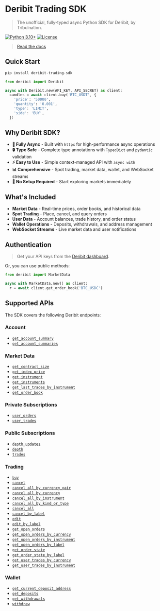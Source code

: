# Deribit Trading SDK

> The unofficial, fully-typed async Python SDK for Deribit, by Tribulnation.

[![Python 3.10+](https://img.shields.io/badge/python-3.10+-blue.svg)](https://www.python.org/downloads/)
[![License](https://img.shields.io/badge/license-MIT-green.svg)](LICENSE)

> [Read the docs](https://deribit.tribulnation.com)

## Quick Start

```bash
pip install deribit-trading-sdk
```

```python
from deribit import Deribit

async with Deribit.new(API_KEY, API_SECRET) as client:
  candles = await client.buy('BTC_USDT', {
    'price': '50000',
    'quantity': '0.001',
    'type': 'LIMIT',
    'side': 'BUY',
  })
```

## Why Deribit SDK?

- **🚀 Fully Async** - Built with `httpx` for high-performance async operations
- **🔒 Type Safe** - Complete type annotations with `TypedDict` and `pydantic` validation
- **⚡ Easy to Use** - Simple context-managed API with `async with`
- **📊 Comprehensive** - Spot trading, market data, wallet, and WebSocket streams
- **🎯 No Setup Required** - Start exploring markets immediately

## What's Included

- **Market Data** - Real-time prices, order books, and historical data
- **Spot Trading** - Place, cancel, and query orders
- **User Data** - Account balances, trade history, and order status
- **Wallet Operations** - Deposits, withdrawals, and address management
- **WebSocket Streams** - Live market data and user notifications

## Authentication

> Get your API keys from the [Deribit dashboard](https://www.deribit.com/account/BTC/api).

Or, you can use public methods:

```python
from deribit import MarketData

async with MarketData.new() as client:
  r = await client.get_order_book('BTC_USDC')
```

## Supported APIs

The SDK covers the following Deribit endpoints:

### Account

- [`get_account_summary`](deribit/src/deribit/account/get_account_summary.py)
- [`get_account_summaries`](deribit/src/deribit/account/get_account_summaries.py)

### Market Data

- [`get_contract_size`](deribit/src/deribit/market_data/get_contract_size.py)
- [`get_index_price`](deribit/src/deribit/market_data/get_index_price.py)
- [`get_instrument`](deribit/src/deribit/market_data/get_instrument.py)
- [`get_instruments`](deribit/src/deribit/market_data/get_instruments.py)
- [`get_last_trades_by_instrument`](deribit/src/deribit/market_data/get_last_trades_by_instrument.py)
- [`get_order_book`](deribit/src/deribit/market_data/get_order_book.py)

### Private Subscriptions

- [`user_orders`](deribit/src/deribit/subscriptions/private/user_orders.py)
- [`user_trades`](deribit/src/deribit/subscriptions/private/user_trades.py)

### Public Subscriptions

- [`depth_updates`](deribit/src/deribit/subscriptions/public/depth_updates.py)
- [`depth`](deribit/src/deribit/subscriptions/public/depth.py)
- [`trades`](deribit/src/deribit/subscriptions/public/trades.py)

### Trading

- [`buy`](deribit/src/deribit/trading/buy.py)
- [`cancel`](deribit/src/deribit/trading/cancel.py)
- [`cancel_all_by_currency_pair`](deribit/src/deribit/trading/cancel_all_by_currency_pair.py)
- [`cancel_all_by_currency`](deribit/src/deribit/trading/cancel_all_by_currency.py)
- [`cancel_all_by_instrument`](deribit/src/deribit/trading/cancel_all_by_instrument.py)
- [`cancel_all_by_kind_or_type`](deribit/src/deribit/trading/cancel_all_by_kind_or_type.py)
- [`cancel_all`](deribit/src/deribit/trading/cancel_all.py)
- [`cancel_by_label`](deribit/src/deribit/trading/cancel_by_label.py)
- [`edit`](deribit/src/deribit/trading/edit.py)
- [`edit_by_label`](deribit/src/deribit/trading/edit_by_label.py)
- [`get_open_orders`](deribit/src/deribit/trading/get_open_orders.py)
- [`get_open_orders_by_currency`](deribit/src/deribit/trading/get_open_orders_by_currency.py)
- [`get_open_orders_by_instrument`](deribit/src/deribit/trading/get_open_orders_by_instrument.py)
- [`get_open_orders_by_label`](deribit/src/deribit/trading/get_open_orders_by_label.py)
- [`get_order_state`](deribit/src/deribit/trading/get_order_state.py)
- [`get_order_state_by_label`](deribit/src/deribit/trading/get_order_state_by_label.py)
- [`get_user_trades_by_currency`](deribit/src/deribit/trading/get_user_trades_by_currency.py)
- [`get_user_trades_by_instrument`](deribit/src/deribit/trading/get_user_trades_by_instrument.py)

### Wallet

- [`get_current_deposit_address`](deribit/src/deribit/wallet/get_current_deposit_address.py)
- [`get_deposits`](deribit/src/deribit/wallet/get_deposits.py)
- [`get_withdrawals`](deribit/src/deribit/wallet/get_withdrawals.py)
- [`withdraw`](deribit/src/deribit/wallet/withdraw.py)